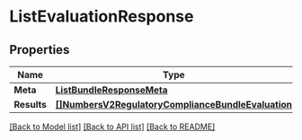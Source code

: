 # ListEvaluationResponse

## Properties

Name | Type | Description | Notes
------------ | ------------- | ------------- | -------------
**Meta** | [**ListBundleResponseMeta**](ListBundleResponse_meta.md) |  | [optional] 
**Results** | [**[]NumbersV2RegulatoryComplianceBundleEvaluation**](numbers.v2.regulatory_compliance.bundle.evaluation.md) |  | [optional] 

[[Back to Model list]](../README.md#documentation-for-models) [[Back to API list]](../README.md#documentation-for-api-endpoints) [[Back to README]](../README.md)


